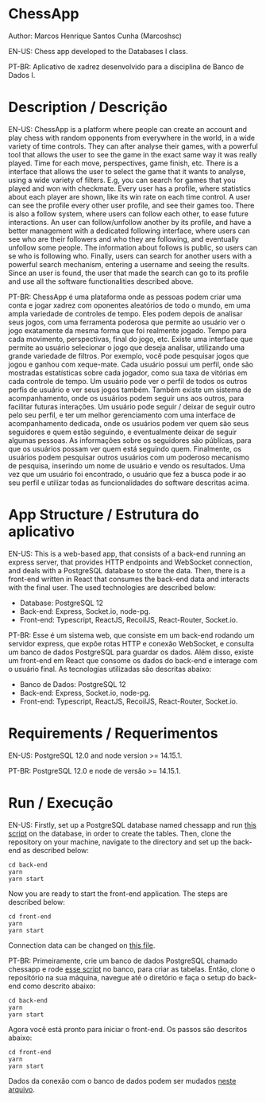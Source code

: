 # ChessApp

Author: Marcos Henrique Santos Cunha (Marcoshsc)

EN-US: Chess app developed to the Databases I class.

PT-BR: Aplicativo de xadrez desenvolvido para a disciplina de Banco de Dados I.

# Description / Descrição
EN-US: ChessApp is a platform where people can create an account and play chess with random opponents from everywhere in the world, in a wide variety of time controls. 
They can after analyse their games, with a powerful tool that allows the user to see the game in the exact same way it was really played. Time for each move, perspectives, game finish, etc.
There is a interface that allows the user to select the game that it wants to analyse, using a wide variety of filters. E.g, you can search for games that you played and won with checkmate.
Every user has a profile, where statistics about each player are shown, like its win rate on each time control. A user can see the profile every other user profile, and see their games too.
There is also a follow system, where users can follow each other, to ease future interactions. An user can follow/unfollow another by its profile, and have a better management with a dedicated following interface, where users can see who are their followers and who they are following, and eventually unfollow some people.
The information about follows is public, so users can se who is following who.
Finally, users can search for another users with a powerful search mechanism, entering a username and seeing the results. Since an user is found, the user that made the search can go to its profile and use all the software functionalities described above.

PT-BR: ChessApp é uma plataforma onde as pessoas podem criar uma conta e jogar xadrez com oponentes aleatórios de todo o mundo, em uma ampla variedade de controles de tempo.
Eles podem depois de analisar seus jogos, com uma ferramenta poderosa que permite ao usuário ver o jogo exatamente da mesma forma que foi realmente jogado. Tempo para cada movimento, perspectivas, final do jogo, etc.
Existe uma interface que permite ao usuário selecionar o jogo que deseja analisar, utilizando uma grande variedade de filtros. Por exemplo, você pode pesquisar jogos que jogou e ganhou com xeque-mate.
Cada usuário possui um perfil, onde são mostradas estatísticas sobre cada jogador, como sua taxa de vitórias em cada controle de tempo. Um usuário pode ver o perfil de todos os outros perfis de usuário e ver seus jogos também.
Também existe um sistema de acompanhamento, onde os usuários podem seguir uns aos outros, para facilitar futuras interações. Um usuário pode seguir / deixar de seguir outro pelo seu perfil, e ter um melhor gerenciamento com uma interface de acompanhamento dedicada, onde os usuários podem ver quem são seus seguidores e quem estão seguindo, e eventualmente deixar de seguir algumas pessoas.
As informações sobre os seguidores são públicas, para que os usuários possam ver quem está seguindo quem.
Finalmente, os usuários podem pesquisar outros usuários com um poderoso mecanismo de pesquisa, inserindo um nome de usuário e vendo os resultados. Uma vez que um usuário foi encontrado, o usuário que fez a busca pode ir ao seu perfil e utilizar todas as funcionalidades do software descritas acima.

# App Structure / Estrutura do aplicativo

EN-US: This is a web-based app, that consists of a back-end running an express server, that provides HTTP endpoints and WebSocket connection, and deals with a PostgreSQL database to store the data.
Then, there is a front-end written in React that consumes the back-end data and interacts with the final user. The used technologies are described below:

- Database: PostgreSQL 12
- Back-end: Express, Socket.io, node-pg.
- Front-end: Typescript, ReactJS, RecoilJS, React-Router, Socket.io.

PT-BR: Esse é um sistema web, que consiste em um back-end rodando um servidor express, que expôe rotas HTTP e conexão WebSocket, e consulta um banco de dados PostgreSQL para guardar os dados.
Além disso, existe um front-end em React que consome os dados do back-end e interage com o usuário final. As tecnologias utilizadas são descritas abaixo:

- Banco de Dados: PostgreSQL 12
- Back-end: Express, Socket.io, node-pg.
- Front-end: Typescript, ReactJS, RecoilJS, React-Router, Socket.io.

# Requirements / Requerimentos

EN-US: PostgreSQL 12.0 and node version >= 14.15.1.

PT-BR: PostgreSQL 12.0 e node de versão >= 14.15.1.

# Run / Execução

EN-US: Firstly, set up a PostgreSQL database named chessapp and run [this script](https://github.com/Marcoshsc/ChessApp/blob/master/database/db-init.sql) on the database, in order to create the tables. Then, clone the repository on your machine, navigate to the directory and set up the back-end as described below:

    cd back-end
    yarn
    yarn start

Now you are ready to start the front-end application. The steps are described below:

    cd front-end
    yarn
    yarn start

Connection data can be changed on [this file](https://github.com/Marcoshsc/ChessApp/blob/master/back-end/src/database/connection.js).
 
PT-BR: Primeiramente, crie um banco de dados PostgreSQL chamado chessapp e rode [esse script](https://github.com/Marcoshsc/ChessApp/blob/master/database/db-init.sql) no banco, para criar as tabelas. Então, clone o repositório na sua máquina, navegue até o diretório e faça o setup do back-end como descrito abaixo:

    cd back-end
    yarn
    yarn start

Agora você está pronto para iniciar o front-end. Os passos são descritos abaixo:

    cd front-end
    yarn
    yarn start

Dados da conexão com o banco de dados podem ser mudados [neste arquivo](https://github.com/Marcoshsc/ChessApp/blob/master/back-end/src/database/connection.js).
